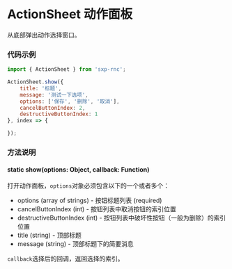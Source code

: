 # ActionSheet 动作面板

从底部弹出动作选择窗口。

### 代码示例

```jsx
import { ActionSheet } from 'sxp-rnc';

ActionSheet.show({
    title: '标题',
    message: '测试一下选项',
    options: ['保存', '删除', '取消'],
    cancelButtonIndex: 2,
    destructiveButtonIndex: 1
}, index => {

});
```

### 方法说明

#### static show(options: Object, callback: Function)

打开动作面板，`options`对象必须包含以下的一个或者多个：

- options (array of strings) - 按钮标题列表 (required)
- cancelButtonIndex (int) - 按钮列表中取消按钮的索引位置
- destructiveButtonIndex (int) - 按钮列表中破坏性按钮（一般为删除）的索引位置
- title (string) - 顶部标题
- message (string) - 顶部标题下的简要消息

`callback`选择后的回调，返回选择的索引。